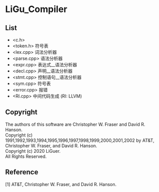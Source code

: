 # LiGu_Compiler
## List
* <c.h>
* <token.h>     符号表
* <lex.cpp>	    词法分析器
* <parse.cpp>	语法分析器
* <expr.cpp>	表达式__语法分析器
* <decl.cpp>	声明__语法分析器
* <stmt.cpp>	控制语句__语法分析器
* <sym.cpp>	    符号表
* <error.cpp>	报错
* <RI.cpp>	    中间代码生成 (RI: LLVM)

## Copyright
The authors of this software are Christopher W. Fraser and David R. Hanson.  
Copyright (c) 1991,1992,1993,1994,1995,1996,1997,1998,1999,2000,2001,2002 by AT&T, Christopher W. Fraser, and David R. Hanson.   
Copyright (c) 2020 LiGuer.   
All Rights Reserved.  

## Reference
[1] AT&T, Christopher W. Fraser, and David R. Hanson. 
